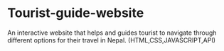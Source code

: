 # Tourist-guide-website
An interactive website that helps and guides tourist to navigate through different options for their travel in Nepal. (HTML,CSS,JAVASCRIPT,API)
